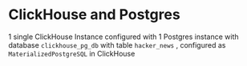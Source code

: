 # ClickHouse and Postgres

1 single ClickHouse Instance configured with 1 Postgres instance with database `clickhouse_pg_db` with table `hacker_news` , configured as `MaterializedPostgreSQL` in ClickHouse
